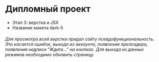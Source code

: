 # Дипломный проект

* Этап 3: верстка и JSX
* Название макета dark-5

###### Для просмотра всей верстки придал сайту псевдофункциональность. Это касается ошибок, выхода из аккаунта, появления прелоадера, появления надписи "Ждите..." на кнопках. Для выхода из данных режимов необходимо обновить страницу.
